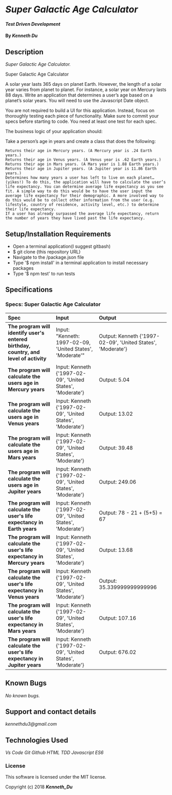 # _Super Galactic Age Calculator_

#### _Test Driven Development_

#### By _**Kenneth Du**_

## Description

_Super Galactic Age Calculator._

Super Galactic Age Calculator

A solar year lasts 365 days on planet Earth. However, the length of a solar year varies from planet to planet. For instance, a solar year on Mercury lasts 88 days. Write an application that determines a user’s age based on a planet’s solar years. You will need to use the Javascript Date object.

You are not required to build a UI for this application. Instead, focus on thoroughly testing each piece of functionality. Make sure to commit your specs before starting to code. You need at least one test for each spec.

The business logic of your application should:

Take a person’s age in years and create a class that does the following:

    Returns their age in Mercury years. (A Mercury year is .24 Earth years.)
    Returns their age in Venus years. (A Venus year is .62 Earth years.)
    Returns their age in Mars years. (A Mars year is 1.88 Earth years.)
    Returns their age in Jupiter years. (A Jupiter year is 11.86 Earth years.)
    Determines how many years a user has left to live on each planet… (yikes!) To do this, the application will have to calculate the user’s life expectancy. You can determine average life expectancy as you see fit. A simple way to do this would be to have the user input the average life expectancy for their demographic. A more involved way to do this would be to collect other information from the user (e.g. lifestyle, country of residence, activity level, etc.) to determine their life expectancy.
    If a user has already surpassed the average life expectancy, return the number of years they have lived past the life expectancy.

## Setup/Installation Requirements
* Open a terminal application(I suggest gitbash)
* $ git clone {this repository URL}
* Navigate to the /package.json file
* Type '$ npm install' in a terminal application to install necessary packages 
* Type '$ npm test' to run tests

## Specifications

### Specs: Super Galactic Age Calculator
| Spec | Input | Output |
| :-------------     | :------------- | :------------- |
| **The program will identify user's entered birthday, country, and level of activity** | Input: "Kenneth: 1997-02-09, 'United States', 'Moderate'" | Output: Kenneth {'1997-02-09', 'United States', 'Moderate'} |
| **The program will calculate the users age in Mercury years** | Input: Kenneth {'1997-02-09', 'United States', 'Moderate'} | Output: 5.04|
| **The program will calculate the users age in Venus years** | Input:  Kenneth {'1997-02-09', 'United States', 'Moderate'} | Output: 13.02 |
| **The program will calculate the users age in Mars years** | Input:  Kenneth {'1997-02-09', 'United States', 'Moderate'} | Output: 39.48|
| **The program will calculate the users age in Jupiter years** | Input: Kenneth {'1997-02-09', 'United States', 'Moderate'}| Output: 249.06|
| **The program will calculate the user's life expectancy in Earth years** | Input: Kenneth {'1997-02-09', 'United States', 'Moderate'}| Output: 78 - 21 + (5+5) = 67 |
| **The program will calculate the user's life expectancy in Mercury years** | Input: Kenneth {'1997-02-09', 'United States', 'Moderate'}| Output: 13.68 |
| **The program will calculate the user's life expectancy in Venus years** | Input: Kenneth {'1997-02-09', 'United States', 'Moderate'}| Output: 35.339999999999996 |
| **The program will calculate the user's life expectancy in Mars years** | Input: Kenneth {'1997-02-09', 'United States', 'Moderate'}| Output: 107.16 |
| **The program will calculate the user's life expectancy in Jupiter years** | Input: Kenneth {'1997-02-09', 'United States', 'Moderate'}| Output: 676.02 |

## Known Bugs

_No known bugs._

## Support and contact details

_kennethdu3@gmail.com_

## Technologies Used

_Vs Code_
_Git_
_Github_
_HTML_
_TDD_
_Javascript_
_ES6_

### License

This software is licensed under the MIT license.

Copyright (c) 2018 **_Kenneth_Du_**